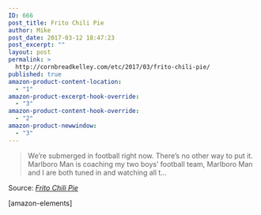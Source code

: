 ```yaml
---
ID: 666
post_title: Frito Chili Pie
author: Mike
post_date: 2017-03-12 18:47:23
post_excerpt: ""
layout: post
permalink: >
  http://cornbreadkelley.com/etc/2017/03/frito-chili-pie/
published: true
amazon-product-content-location:
  - "1"
amazon-product-excerpt-hook-override:
  - "3"
amazon-product-content-hook-override:
  - "2"
amazon-product-newwindow:
  - "3"
---
```

<blockquote><a href="http://thepioneerwoman.com/cooking/frito-chili-pie/"><img class="alignnone size-full" src="http://cornbreadkelley.com/wp-content/uploads/2017/03/6183326568_bc21e73e9b_z.jpg" alt="" /></a>We’re submerged in football right now. There’s no other way to put it. Marlboro Man is coaching my two boys’ football team, Marlboro Man and I are both tuned in and watching all t…</blockquote>
Source: <em><a href="http://thepioneerwoman.com/cooking/frito-chili-pie/">Frito Chili Pie</a></em>

[amazon-elements]